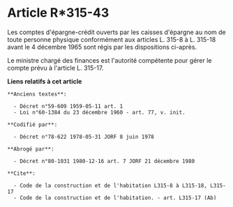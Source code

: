 # Article R*315-43

Les comptes d'épargne-crédit ouverts par les caisses d'épargne au nom de toute personne physique conformément aux articles L.
315-8 à L. 315-18 avant le 4 décembre 1965     sont régis par les dispositions ci-après. 

Le ministre chargé des finances est l'autorité compétente pour gérer le compte prévu à l'article L. 315-17.

**Liens relatifs à cet article**

	**Anciens textes**:

	  - Décret n°59-609 1959-05-11 art. 1
	  - Loi n°60-1384 du 23 décembre 1960 - art. 77, v. init.

	**Codifié par**:

	  - Décret n°78-622 1978-05-31 JORF 8 juin 1978

	**Abrogé par**:

	  - Décret n°80-1031 1980-12-16 art. 7 JORF 21 décembre 1980

	**Cite**:

	  - Code de la construction et de l'habitation L315-8 à L315-18, L315-17
	  - Code de la construction et de l'habitation. - art. L315-17 (Ab)
